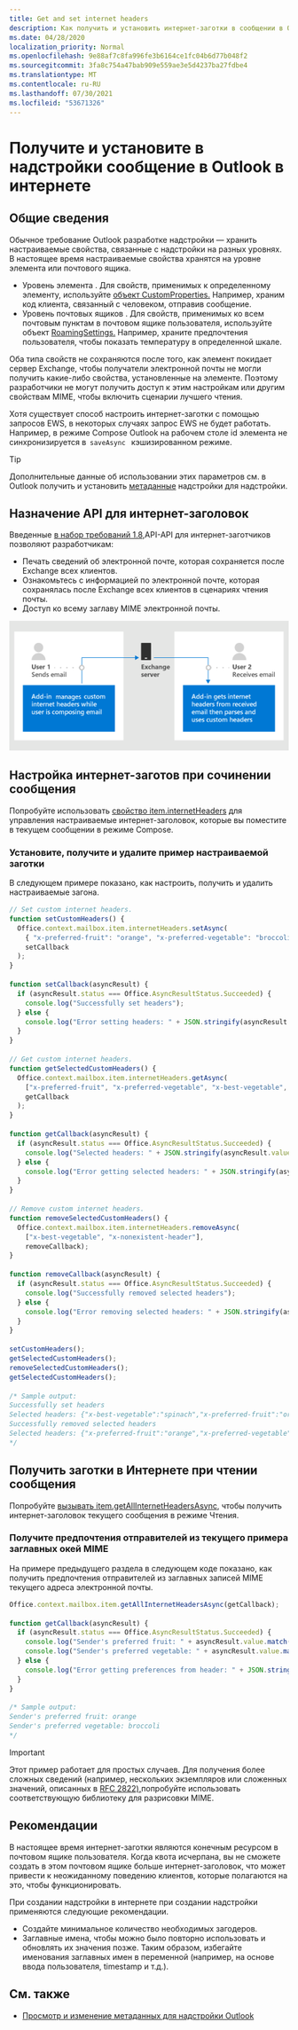 ```yaml
---
title: Get and set internet headers
description: Как получить и установить интернет-заготки в сообщении в Outlook надстройки.
ms.date: 04/28/2020
localization_priority: Normal
ms.openlocfilehash: 9e88af7c8fa996fe3b6164ce1fc04b6d77b048f2
ms.sourcegitcommit: 3fa8c754a47bab909e559ae3e5d4237ba27fdbe4
ms.translationtype: MT
ms.contentlocale: ru-RU
ms.lasthandoff: 07/30/2021
ms.locfileid: "53671326"
---
```

# <a name="get-and-set-internet-headers-on-a-message-in-an-outlook-add-in"></a>Получите и установите в надстройки сообщение в Outlook в интернете

## <a name="background"></a>Общие сведения

Обычное требование Outlook разработке надстройки — хранить настраиваемые свойства, связанные с надстройки на разных уровнях. В настоящее время настраиваемые свойства хранятся на уровне элемента или почтового ящика.

- Уровень элемента . Для свойств, применимых к определенному элементу, используйте [объект CustomProperties.](/javascript/api/outlook/office.customproperties) Например, храним код клиента, связанный с человеком, отправив сообщение.
- Уровень почтовых ящиков . Для свойств, применимых ко всем почтовым пунктам в почтовом ящике пользователя, используйте объект [RoamingSettings.](/javascript/api/outlook/office.roamingsettings) Например, храните предпочтения пользователя, чтобы показать температуру в определенной шкале.

Оба типа свойств не сохраняются после того, как элемент покидает сервер Exchange, чтобы получатели электронной почты не могли получить какие-либо свойства, установленные на элементе. Поэтому разработчики не могут получить доступ к этим настройкам или другим свойствам MIME, чтобы включить сценарии лучшего чтения.

Хотя существует способ настроить интернет-заготки с помощью запросов EWS, в некоторых случаях запрос EWS не будет работать. Например, в режиме Compose Outlook на рабочем столе id элемента не синхронизируется в  `saveAsync`   кэшизированном режиме.

> [!TIP]
> Дополнительные данные об использовании этих параметров см. в Outlook получить и установить [метаданные](metadata-for-an-outlook-add-in.md) надстройки для надстройки.

## <a name="purpose-of-the-internet-headers-api"></a>Назначение API для интернет-заголовок

Введенные [в набор требований 1.8,](../reference/objectmodel/requirement-set-1.8/outlook-requirement-set-1.8.md)API-API для интернет-заготчиков позволяют разработчикам:

- Печать сведений об электронной почте, которая сохраняется после Exchange всех клиентов.
- Ознакомьтесь с информацией по электронной почте, которая сохранялась после Exchange всех клиентов в сценариях чтения почты.
- Доступ ко всему заглаву MIME электронной почты.

![Схема интернет-заготов. Текст. Пользователь 1 отправляет электронную почту. Надстройка управляет настраиваемой интернет-загонами, пока пользователь создает электронную почту. Пользователь 2 получает сообщение электронной почты. Надстройка получает интернет-заготки от полученной электронной почты, а затем разбирается и использует настраиваемые заглавные.](../images/outlook-internet-headers.png)

## <a name="set-internet-headers-while-composing-a-message"></a>Настройка интернет-заготов при сочинении сообщения

Попробуйте использовать [свойство item.internetHeaders](/javascript/api/outlook/office.messagecompose#internetHeaders) для управления настраиваемые интернет-заголовок, которые вы поместите в текущем сообщении в режиме Compose.

### <a name="set-get-and-remove-custom-headers-example"></a>Установите, получите и удалите пример настраиваемой заготки

В следующем примере показано, как настроить, получить и удалить настраиваемые загона.

```js
// Set custom internet headers.
function setCustomHeaders() {
  Office.context.mailbox.item.internetHeaders.setAsync(
    { "x-preferred-fruit": "orange", "x-preferred-vegetable": "broccoli", "x-best-vegetable": "spinach" },
    setCallback
  );
}

function setCallback(asyncResult) {
  if (asyncResult.status === Office.AsyncResultStatus.Succeeded) {
    console.log("Successfully set headers");
  } else {
    console.log("Error setting headers: " + JSON.stringify(asyncResult.error));
  }
}

// Get custom internet headers.
function getSelectedCustomHeaders() {
  Office.context.mailbox.item.internetHeaders.getAsync(
    ["x-preferred-fruit", "x-preferred-vegetable", "x-best-vegetable", "x-nonexistent-header"],
    getCallback
  );
}

function getCallback(asyncResult) {
  if (asyncResult.status === Office.AsyncResultStatus.Succeeded) {
    console.log("Selected headers: " + JSON.stringify(asyncResult.value));
  } else {
    console.log("Error getting selected headers: " + JSON.stringify(asyncResult.error));
  }
}

// Remove custom internet headers.
function removeSelectedCustomHeaders() {
  Office.context.mailbox.item.internetHeaders.removeAsync(
    ["x-best-vegetable", "x-nonexistent-header"],
    removeCallback);
}

function removeCallback(asyncResult) {
  if (asyncResult.status === Office.AsyncResultStatus.Succeeded) {
    console.log("Successfully removed selected headers");
  } else {
    console.log("Error removing selected headers: " + JSON.stringify(asyncResult.error));
  }
}

setCustomHeaders();
getSelectedCustomHeaders();
removeSelectedCustomHeaders();
getSelectedCustomHeaders();

/* Sample output:
Successfully set headers
Selected headers: {"x-best-vegetable":"spinach","x-preferred-fruit":"orange","x-preferred-vegetable":"broccoli"}
Successfully removed selected headers
Selected headers: {"x-preferred-fruit":"orange","x-preferred-vegetable":"broccoli"}
*/
```

## <a name="get-internet-headers-while-reading-a-message"></a>Получить заготки в Интернете при чтении сообщения

Попробуйте [вызывать item.getAllInternetHeadersAsync,](/javascript/api/outlook/office.messageread#getAllInternetHeadersAsync_options__callback_) чтобы получить интернет-заголовок текущего сообщения в режиме Чтения.

### <a name="get-sender-preferences-from-current-mime-headers-example"></a>Получите предпочтения отправителей из текущего примера заглавных окей MIME

На примере предыдущего раздела в следующем коде показано, как получить предпочтения отправителей из заглавных записей MIME текущего адреса электронной почты.

```js
Office.context.mailbox.item.getAllInternetHeadersAsync(getCallback);

function getCallback(asyncResult) {
  if (asyncResult.status === Office.AsyncResultStatus.Succeeded) {
    console.log("Sender's preferred fruit: " + asyncResult.value.match(/x-preferred-fruit:.*/gim)[0].slice(19));
    console.log("Sender's preferred vegetable: " + asyncResult.value.match(/x-preferred-vegetable:.*/gim)[0].slice(23));
  } else {
    console.log("Error getting preferences from header: " + JSON.stringify(asyncResult.error));
  }
}

/* Sample output:
Sender's preferred fruit: orange
Sender's preferred vegetable: broccoli
*/
```

> [!IMPORTANT]
> Этот пример работает для простых случаев. Для получения более сложных сведений (например, нескольких экземпляров или сложенных значений, описанных в [RFC 2822),](https://tools.ietf.org/html/rfc2822)попробуйте использовать соответствующую библиотеку для разрисовки MIME.

## <a name="recommended-practices"></a>Рекомендации

В настоящее время интернет-заготки являются конечным ресурсом в почтовом ящике пользователя. Когда квота исчерпана, вы не сможете создать в этом почтовом ящике больше интернет-заголовок, что может привести к неожиданному поведению клиентов, которые полагаются на это, чтобы функционировать.

При создании надстройки в интернете при создании надстройки применяются следующие рекомендации.

- Создайте минимальное количество необходимых загодеров.
- Заглавные имена, чтобы можно было повторно использовать и обновлять их значения позже. Таким образом, избегайте именования заглавных имен в переменной (например, на основе ввода пользователя, timestamp и т.д.).

## <a name="see-also"></a>См. также

- [Просмотр и изменение метаданных для надстройки Outlook](metadata-for-an-outlook-add-in.md)
